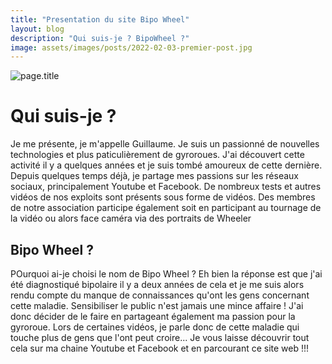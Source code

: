 ```yaml
---
title: "Presentation du site Bipo Wheel"
layout: blog
description: "Qui suis-je ? BipoWheel ?"
image: assets/images/posts/2022-02-03-premier-post.jpg
---
```


![page.title]({{site.url}}/{{page.image}})


# Qui suis-je ? 

Je me présente, je m'appelle Guillaume. Je suis un passionné de nouvelles technologies et plus paticulièrement de gyroroues.
J'ai découvert cette activité il y a quelques années et je suis tombé amoureux de cette dernière.
Depuis quelques temps déjà, je partage mes passions sur les réseaux sociaux, principalement Youtube et Facebook. De nombreux tests et autres vidéos de nos exploits sont présents sous forme de vidéos. Des membres de notre association participe également soit en participant au tournage de la vidéo ou alors face caméra via des portraits de Wheeler



## Bipo Wheel ?

POurquoi ai-je choisi le nom de Bipo Wheel ?
Eh bien la réponse est que j'ai été diagnostiqué bipolaire il y a deux années de cela et je me suis alors rendu compte du manque de connaissances qu'ont les gens concernant cette maladie.
Sensibiliser le public n'est jamais une mince affaire !
J'ai donc décider de le faire en partageant également ma passion pour la gyroroue. Lors de certaines vidéos, je parle donc de cette maladie qui touche plus de gens que l'ont peut croire...
Je vous laisse découvrir tout cela sur ma chaine Youtube et Facebook et en parcourant ce site web !!!
